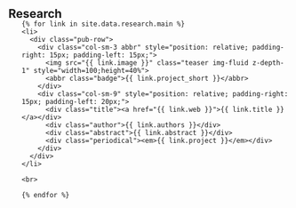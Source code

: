 <h1 id="Research"></h1>

<h2 style="margin: 30px 0px -15px;">Research</h2>

<div class="publications">
  <ol class="bibliography">

    {% for link in site.data.research.main %}
    <li>
      <div class="pub-row">
        <div class="col-sm-3 abbr" style="position: relative; padding-right: 15px; padding-left: 15px;">
          <img src="{{ link.image }}" class="teaser img-fluid z-depth-1" style="width=100;height=40%">
          <abbr class="badge">{{ link.project_short }}</abbr>
        </div>
        <div class="col-sm-9" style="position: relative; padding-right: 15px; padding-left: 20px;">
          <div class="title"><a href="{{ link.web }}">{{ link.title }}</a></div>
          <div class="author">{{ link.authors }}</div>
          <div class="abstract">{{ link.abstract }}</div>
          <div class="periodical"><em>{{ link.project }}</em></div>
        </div>
      </div>
    </li>

    <br>

    {% endfor %}

  </ol>
</div>
